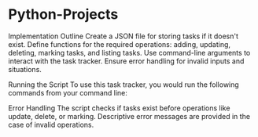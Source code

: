 # Python-Projects
Implementation Outline
Create a JSON file for storing tasks if it doesn't exist.
Define functions for the required operations: adding, updating, deleting, marking tasks, and listing tasks.
Use command-line arguments to interact with the task tracker.
Ensure error handling for invalid inputs and situations.

Running the Script
To use this task tracker, you would run the following commands from your command line:

Error Handling
The script checks if tasks exist before operations like update, delete, or marking.
Descriptive error messages are provided in the case of invalid operations.

